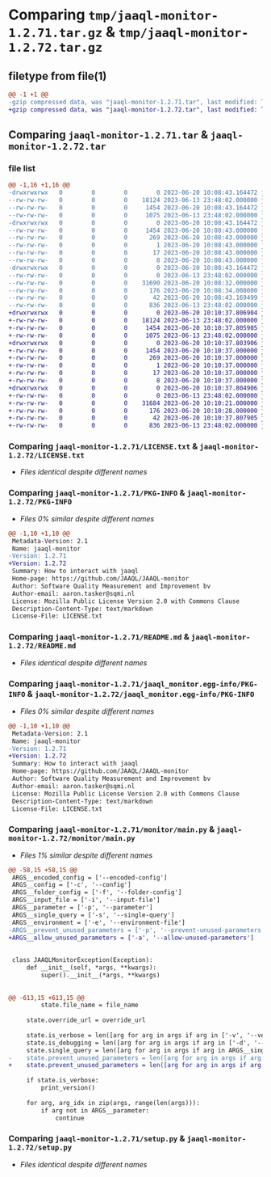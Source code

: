 # Comparing `tmp/jaaql-monitor-1.2.71.tar.gz` & `tmp/jaaql-monitor-1.2.72.tar.gz`

## filetype from file(1)

```diff
@@ -1 +1 @@
-gzip compressed data, was "jaaql-monitor-1.2.71.tar", last modified: Tue Jun 20 10:08:43 2023, max compression
+gzip compressed data, was "jaaql-monitor-1.2.72.tar", last modified: Tue Jun 20 10:10:37 2023, max compression
```

## Comparing `jaaql-monitor-1.2.71.tar` & `jaaql-monitor-1.2.72.tar`

### file list

```diff
@@ -1,16 +1,16 @@
-drwxrwxrwx   0        0        0        0 2023-06-20 10:08:43.164472 jaaql-monitor-1.2.71/
--rw-rw-rw-   0        0        0    18124 2023-06-13 23:48:02.000000 jaaql-monitor-1.2.71/LICENSE.txt
--rw-rw-rw-   0        0        0     1454 2023-06-20 10:08:43.164472 jaaql-monitor-1.2.71/PKG-INFO
--rw-rw-rw-   0        0        0     1075 2023-06-13 23:48:02.000000 jaaql-monitor-1.2.71/README.md
-drwxrwxrwx   0        0        0        0 2023-06-20 10:08:43.164472 jaaql-monitor-1.2.71/jaaql_monitor.egg-info/
--rw-rw-rw-   0        0        0     1454 2023-06-20 10:08:43.000000 jaaql-monitor-1.2.71/jaaql_monitor.egg-info/PKG-INFO
--rw-rw-rw-   0        0        0      269 2023-06-20 10:08:43.000000 jaaql-monitor-1.2.71/jaaql_monitor.egg-info/SOURCES.txt
--rw-rw-rw-   0        0        0        1 2023-06-20 10:08:43.000000 jaaql-monitor-1.2.71/jaaql_monitor.egg-info/dependency_links.txt
--rw-rw-rw-   0        0        0       17 2023-06-20 10:08:43.000000 jaaql-monitor-1.2.71/jaaql_monitor.egg-info/requires.txt
--rw-rw-rw-   0        0        0        8 2023-06-20 10:08:43.000000 jaaql-monitor-1.2.71/jaaql_monitor.egg-info/top_level.txt
-drwxrwxrwx   0        0        0        0 2023-06-20 10:08:43.164472 jaaql-monitor-1.2.71/monitor/
--rw-rw-rw-   0        0        0        0 2023-06-13 23:48:02.000000 jaaql-monitor-1.2.71/monitor/__init__.py
--rw-rw-rw-   0        0        0    31690 2023-06-20 10:08:32.000000 jaaql-monitor-1.2.71/monitor/main.py
--rw-rw-rw-   0        0        0      176 2023-06-20 10:08:34.000000 jaaql-monitor-1.2.71/monitor/version.py
--rw-rw-rw-   0        0        0       42 2023-06-20 10:08:43.169499 jaaql-monitor-1.2.71/setup.cfg
--rw-rw-rw-   0        0        0      836 2023-06-13 23:48:02.000000 jaaql-monitor-1.2.71/setup.py
+drwxrwxrwx   0        0        0        0 2023-06-20 10:10:37.806904 jaaql-monitor-1.2.72/
+-rw-rw-rw-   0        0        0    18124 2023-06-13 23:48:02.000000 jaaql-monitor-1.2.72/LICENSE.txt
+-rw-rw-rw-   0        0        0     1454 2023-06-20 10:10:37.805905 jaaql-monitor-1.2.72/PKG-INFO
+-rw-rw-rw-   0        0        0     1075 2023-06-13 23:48:02.000000 jaaql-monitor-1.2.72/README.md
+drwxrwxrwx   0        0        0        0 2023-06-20 10:10:37.803906 jaaql-monitor-1.2.72/jaaql_monitor.egg-info/
+-rw-rw-rw-   0        0        0     1454 2023-06-20 10:10:37.000000 jaaql-monitor-1.2.72/jaaql_monitor.egg-info/PKG-INFO
+-rw-rw-rw-   0        0        0      269 2023-06-20 10:10:37.000000 jaaql-monitor-1.2.72/jaaql_monitor.egg-info/SOURCES.txt
+-rw-rw-rw-   0        0        0        1 2023-06-20 10:10:37.000000 jaaql-monitor-1.2.72/jaaql_monitor.egg-info/dependency_links.txt
+-rw-rw-rw-   0        0        0       17 2023-06-20 10:10:37.000000 jaaql-monitor-1.2.72/jaaql_monitor.egg-info/requires.txt
+-rw-rw-rw-   0        0        0        8 2023-06-20 10:10:37.000000 jaaql-monitor-1.2.72/jaaql_monitor.egg-info/top_level.txt
+drwxrwxrwx   0        0        0        0 2023-06-20 10:10:37.804906 jaaql-monitor-1.2.72/monitor/
+-rw-rw-rw-   0        0        0        0 2023-06-13 23:48:02.000000 jaaql-monitor-1.2.72/monitor/__init__.py
+-rw-rw-rw-   0        0        0    31684 2023-06-20 10:10:21.000000 jaaql-monitor-1.2.72/monitor/main.py
+-rw-rw-rw-   0        0        0      176 2023-06-20 10:10:28.000000 jaaql-monitor-1.2.72/monitor/version.py
+-rw-rw-rw-   0        0        0       42 2023-06-20 10:10:37.807905 jaaql-monitor-1.2.72/setup.cfg
+-rw-rw-rw-   0        0        0      836 2023-06-13 23:48:02.000000 jaaql-monitor-1.2.72/setup.py
```

### Comparing `jaaql-monitor-1.2.71/LICENSE.txt` & `jaaql-monitor-1.2.72/LICENSE.txt`

 * *Files identical despite different names*

### Comparing `jaaql-monitor-1.2.71/PKG-INFO` & `jaaql-monitor-1.2.72/PKG-INFO`

 * *Files 0% similar despite different names*

```diff
@@ -1,10 +1,10 @@
 Metadata-Version: 2.1
 Name: jaaql-monitor
-Version: 1.2.71
+Version: 1.2.72
 Summary: How to interact with jaaql
 Home-page: https://github.com/JAAQL/JAAQL-monitor
 Author: Software Quality Measurement and Improvement bv
 Author-email: aaron.tasker@sqmi.nl
 License: Mozilla Public License Version 2.0 with Commons Clause
 Description-Content-Type: text/markdown
 License-File: LICENSE.txt
```

### Comparing `jaaql-monitor-1.2.71/README.md` & `jaaql-monitor-1.2.72/README.md`

 * *Files identical despite different names*

### Comparing `jaaql-monitor-1.2.71/jaaql_monitor.egg-info/PKG-INFO` & `jaaql-monitor-1.2.72/jaaql_monitor.egg-info/PKG-INFO`

 * *Files 0% similar despite different names*

```diff
@@ -1,10 +1,10 @@
 Metadata-Version: 2.1
 Name: jaaql-monitor
-Version: 1.2.71
+Version: 1.2.72
 Summary: How to interact with jaaql
 Home-page: https://github.com/JAAQL/JAAQL-monitor
 Author: Software Quality Measurement and Improvement bv
 Author-email: aaron.tasker@sqmi.nl
 License: Mozilla Public License Version 2.0 with Commons Clause
 Description-Content-Type: text/markdown
 License-File: LICENSE.txt
```

### Comparing `jaaql-monitor-1.2.71/monitor/main.py` & `jaaql-monitor-1.2.72/monitor/main.py`

 * *Files 1% similar despite different names*

```diff
@@ -58,15 +58,15 @@
 ARGS__encoded_config = ['--encoded-config']
 ARGS__config = ['-c', '--config']
 ARGS__folder_config = ['-f', '--folder-config']
 ARGS__input_file = ['-i', '--input-file']
 ARGS__parameter = ['-p', '--parameter']
 ARGS__single_query = ['-s', '--single-query']
 ARGS__environment = ['-e', '--environment-file']
-ARGS__prevent_unused_parameters = ['-p', '--prevent-unused-parameters']
+ARGS__allow_unused_parameters = ['-a', '--allow-unused-parameters']
 
 
 class JAAQLMonitorException(Exception):
     def __init__(self, *args, **kwargs):
         super().__init__(*args, **kwargs)
 
 
@@ -613,15 +613,15 @@
         state.file_name = file_name
 
     state.override_url = override_url
 
     state.is_verbose = len([arg for arg in args if arg in ['-v', '--verbose']]) != 0
     state.is_debugging = len([arg for arg in args if arg in ['-d', '--debugging']]) != 0
     state.single_query = len([arg for arg in args if arg in ARGS__single_query]) != 0
-    state.prevent_unused_parameters = len([arg for arg in args if arg in ARGS__prevent_unused_parameters]) == 0
+    state.prevent_unused_parameters = len([arg for arg in args if arg in ARGS__allow_unused_parameters]) == 0
 
     if state.is_verbose:
         print_version()
 
     for arg, arg_idx in zip(args, range(len(args))):
         if arg not in ARGS__parameter:
             continue
```

### Comparing `jaaql-monitor-1.2.71/setup.py` & `jaaql-monitor-1.2.72/setup.py`

 * *Files identical despite different names*

